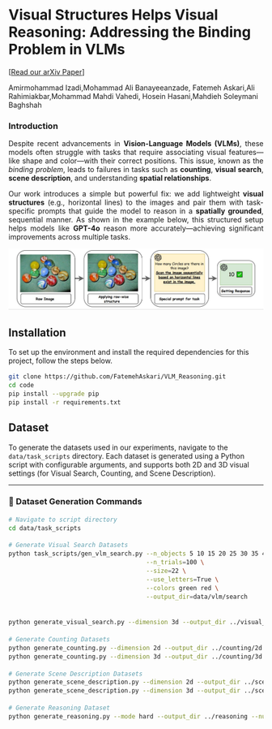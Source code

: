 # Visual Structures Helps Visual Reasoning: Addressing the Binding Problem in VLMs
\[[Read our arXiv Paper](https://arxiv.org/pdf/2506.22146)\] 

Amirmohammad Izadi,Mohammad Ali Banayeeanzade, Fatemeh Askari,Ali Rahimiakbar,Mohammad Mahdi Vahedi, Hosein Hasani,Mahdieh Soleymani Baghshah


### Introduction
<div style="text-align: justify">

Despite recent advancements in **Vision-Language Models (VLMs)**, these models often struggle with tasks that require associating visual features—like shape and color—with their correct positions. This issue, known as the *binding problem*, leads to failures in tasks such as **counting**, **visual search**, **scene description**, and understanding **spatial relationships**.

Our work introduces a simple but powerful fix: we add lightweight **visual structures** (e.g., horizontal lines) to the images and pair them with task-specific prompts that guide the model to reason in a **spatially grounded**, sequential manner. As shown in the example below, this structured setup helps models like **GPT-4o** reason more accurately—achieving significant improvements across multiple tasks.

</div>
<p align="center"> <img src="assets/final_image.jpg" width="800" alt="Visual Structuring Example"> </p>

## Installation

To set up the environment and install the required dependencies for this project, follow the steps below.

```bash
git clone https://github.com/FatemehAskari/VLM_Reasoning.git
cd code
pip install --upgrade pip 
pip install -r requirements.txt
```

## Dataset

To generate the datasets used in our experiments, navigate to the `data/task_scripts` directory. Each dataset is generated using a Python script with configurable arguments, and supports both 2D and 3D visual settings (for Visual Search, Counting, and Scene Description).

---

### 🔧 Dataset Generation Commands

```bash
# Navigate to script directory
cd data/task_scripts

# Generate Visual Search Datasets
python task_scripts/gen_vlm_search.py --n_objects 5 10 15 20 25 30 35 40 45 50 \
                                      --n_trials=100 \
                                      --size=22 \
                                      --use_letters=True \
                                      --colors green red \
                                      --output_dir=data/vlm/search

                                      
python generate_visual_search.py --dimension 3d --output_dir ../visual_search/3d --num_samples 1000

# Generate Counting Datasets
python generate_counting.py --dimension 2d --output_dir ../counting/2d --num_samples 1000
python generate_counting.py --dimension 3d --output_dir ../counting/3d --num_samples 1000

# Generate Scene Description Datasets
python generate_scene_description.py --dimension 2d --output_dir ../scene_description/2d --num_samples 500
python generate_scene_description.py --dimension 3d --output_dir ../scene_description/3d --num_samples 500

# Generate Reasoning Dataset
python generate_reasoning.py --mode hard --output_dir ../reasoning --num_samples 200